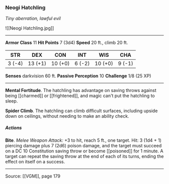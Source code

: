 ### Neogi Hatchling
_Tiny aberration, lawful evil_

![[Neogi Hatchling.jpg]]




---

**Armor Class** 11
**Hit Points** 7 (3d4)
**Speed** 20 ft., climb 20 ft.

| STR     | DEX     | CON     | INT     | WIS     | CHA     |
|---------|---------|---------|---------|---------|---------|
| 3 (-4) | 13 (+1) | 10 (+0) | 6 (-2) | 10 (+0) | 9 (-1) |

**Senses** darkvision 60 ft.
**Passive Perception** 10
**Challenge** 1/8 (25 XP)

---

**Mental Fortitude**. The hatchling has advantage on saving throws against being [[charmed]] or [[frightened]], and magic can't put the hatchling to sleep.

**Spider Climb**. The hatchling can climb difficult surfaces, including upside down on ceilings, without needing to make an ability check.

##### Actions
**Bite**. _Melee Weapon Attack:_ +3 to hit, reach 5 ft., one target. Hit: 3 (1d4 + 1) piercing damage plus 7 (2d6) poison damage, and the target must succeed on a DC 10 Constitution saving throw or become [[poisoned]] for 1 minute. A target can repeat the saving throw at the end of each of its turns, ending the effect on itself on a success.


---

Source: [[VGM]], page 179